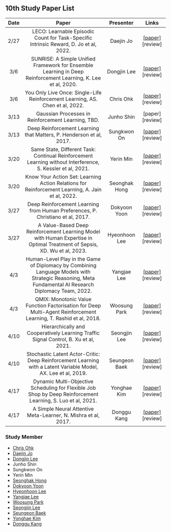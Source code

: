 ## 10th Study Paper List

Date | Paper | Presenter | Links
:---: | :---: | :---: | :---:
2/27 | LECO: Learnable Episodic Count for Task-Specific Intrinsic Reward, D. Jo et al, 2022. | Daejin Jo | [[paper]](https://arxiv.org/pdf/2210.05409.pdf) [review]
3/6 | SUNRISE: A Simple Unified Framework for Ensemble Learning in Deep Reinforcement Learning, K. Lee et al, 2020. | Dongjin Lee | [[paper]](https://arxiv.org/pdf/2007.04938.pdf) [review]
3/6 | You Only Live Once: Single-Life Reinforcement Learning, AS. Chen et al, 2022. | Chris Ohk | [[paper]](https://arxiv.org/pdf/2210.08863.pdf) [review]
3/13 | Gaussian Processes in Reinforcement Learning, TBD. | Junho Shin | [paper] [review]
3/13 | Deep Reinforcement Learning that Matters, P. Henderson et al, 2017. | Sungkwon On | [[paper]](https://arxiv.org/pdf/1709.06560.pdf) [review]
3/20 | Same State, Different Task: Continual Reinforcement Learning without Interference, S. Kessler et al, 2021. | Yerin Min | [[paper]](https://arxiv.org/pdf/2106.02940.pdf) [review]
3/20 | Know Your Action Set: Learning Action Relations for Reinforcement Learning, A. Jain et al, 2022. | Seonghak Hong | [[paper]](https://openreview.net/pdf?id=MljXVdp4A3N) [review]
3/27 | Deep Reinforcement Learning from Human Preferences, P. Christiano et al, 2017. | Dokyoon Yoon | [[paper]](https://arxiv.org/pdf/1706.03741.pdf) [review]
3/27 | A Value-Based Deep Reinforcement Learning Model with Human Expertise in Optimal Treatment of Sepsis, XD. Wu et al, 2023. | Hyeonhoon Lee | [[paper]](https://www.nature.com/articles/s41746-023-00755-5) [review]
4/3 | Human-Level Play in the Game of Diplomacy by Combining Language Models with Strategic Reasoning, Meta Fundamental AI Research Diplomacy Team, 2022. | Yangjae Lee | [[paper]](https://www.science.org/doi/10.1126/science.ade9097) [review]
4/3 | QMIX: Monotonic Value Function Factorisation for Deep Multi-Agent Reinforcement Learning, T. Rashid et al, 2018. | Woosung Park | [[paper]](https://arxiv.org/pdf/1803.11485.pdf) [review]
4/10 | Hierarchically and Cooperatively Learning Traffic Signal Control, B. Xu et al, 2021. | Seongjin Lee | [[paper]](https://ojs.aaai.org/index.php/AAAI/article/view/16147) [review]
4/10 | Stochastic Latent Actor-Critic: Deep Reinforcement Learning with a Latent Variable Model, AX. Lee et al, 2019. | Seungeon Baek | [[paper]](https://arxiv.org/pdf/1907.00953.pdf) [review]
4/17 | Dynamic Multi-Objective Scheduling for Flexible Job Shop by Deep Reinforcement Learning, S. Luo et al, 2021. | Yonghae Kim | [[paper]](https://www.sciencedirect.com/science/article/abs/pii/S0360835221003934) [review]
4/17 | A Simple Neural Attentive Meta-Learner, N. Mishra et al, 2017. | Donggu Kang | [[paper]](https://arxiv.org/pdf/1707.03141.pdf) [review]

### Study Member

* [Chris Ohk](https://github.com/utilForever)
* [Daejin Jo](https://github.com/twidddj)
* [Dongjin Lee](https://github.com/HiddenBeginner)
* Junho Shin
* Sungkwon On
* Yerin Min
* [Seonghak Hong](https://github.com/hong-sh)
* [Dokyoon Yoon](https://github.com/leeloolee)
* [Hyeonhoon Lee](https://github.com/HyeonhoonLee)
* [Yangjae Lee](https://github.com/yayaja11)
* [Woosung Park](https://github.com/helpingstar)
* [Seongjin Lee](https://github.com/S2eongjin)
* [Seungeon Baek](https://github.com/SeungeonBaek)
* [Yonghae Kim](https://github.com/MarinePrivate)
* [Donggu Kang](https://github.com/HERIUN)
